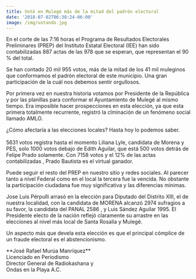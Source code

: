 ```yaml
---
title: Votó en Mulegé más de la mitad del padrón electoral
date: '2018-07-02T06:30:24-06:00'
image: /img/votando.jpg
---
```

En el corte de las 7:16 horas el Programa de Resultados Electorales Preliminares (PREP) del Instituto Estatal Electoral (IEE) han sido contabilizadas 887 actas de las 978 que se esperan, que representan el  90 % del total. 

Se han contado 20 mil 955 votos, más de la mitad de los 41 mil muleginos que conformamos el padrón electoral de este municipio. Una gran participación de la cuál nos debemos sentir orgullosos.

Por primera vez en nuestra historia votamos por Presidente de la República y por las planillas para conformar el Ayuntamiento de Mulegé al mismo tiempo. Era imposible hacer prospecciones en esta elección, ya que esta primera totalmente recurrente, registró la clminación de un fenómeno social llamado AMLO.

¿Cómo afectaría a las elecciones locales? Hasta hoy lo podemos saber. \
\
5631 votos registra hasta el momento Liliana Lyle, candidata de Morena y PES, solo 1000 votos debajo de Edith Aguilar, que está  500 votos detrás de Felipe Prado solamente. Con 7158 votos y el 12% de las actas contabilizadas , Prado Bautista es el virtual ganador.

Puede seguir el resto del PREP en nuestro sitio y redes sociales. Al parecer tanto a nivel Federal como en el local la tercera fue la vencida. No obstante la participación ciudadana fue muy significativa y las diferencias mínimas.

Jose Luis Pérpulli arrasó en la elección para Diputado del Distrito XIII, el de nuestra localidad, con la candidata de MORENA alcanzó 2974 sufragios a su favor, la candidata del PANAL 2586 , y Luis Sández Aguilar 1995. El Presidente electo de la nación reflejó claramente su arrastre en las elecciones al nivel más local de Santa Rosalía y Mulegé.

Un aspecto más que devela esta elección es que el principal cómplice de un fraude electoral es el abstencionismo. 

\*\*José Rafael Murúa Manríquez\*\* 
\
Licenciado en Periodismo 
\
Director General de Radiokashana y 
\
Ondas en la Playa A.C.
